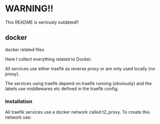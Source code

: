 # WARNING!!
This README is seriously outdated!!

## docker
docker related files

Here I collect everything related to Docker.

All services use either traefik as reverse proxy or are only used locally (no proxy).

The services using traefik depend on traefik running (obviously) and the labels use middlewares etc
defined in the traefik config.

### Installation
All traefik services use a docker network called t2_proxy. To create this network use:

